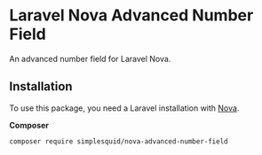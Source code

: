 # Laravel Nova Advanced Number Field
An advanced number field for Laravel Nova.

## Installation

To use this package, you need a Laravel installation with [Nova](https://nova.laravel.com).

**Composer**

```bash
composer require simplesquid/nova-advanced-number-field
```
